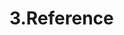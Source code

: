 # 3.Reference

[theano_1]: http://deeplearning.net/software/theano/library/config.html#config.device

